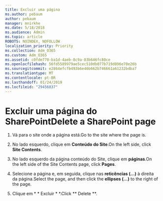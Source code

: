 ```yaml
---
title: Excluir uma página
ms.author: pebaum
author: pebaum
manager: mnirkhe
ms.date: 5/18/2018
ms.audience: Admin
ms.topic: article
ROBOTS: NOINDEX, NOFOLLOW
localization_priority: Priority
ms.collection: Adm_O365
ms.custom: Adm_O365
ms.assetid: c0fde770-ba1d-4aeb-8c9a-83b646fc80ce
ms.openlocfilehash: 56fd5589979ae5cec510db077b719d096e70e26b
ms.sourcegitcommit: e2864efcfb493b6e46b662b746661a61232bdba7
ms.translationtype: MT
ms.contentlocale: pt-BR
ms.lasthandoff: 01/24/2019
ms.locfileid: "29456837"
---
```

# <a name="delete-a-sharepoint-page"></a><span data-ttu-id="09947-102">Excluir uma página do SharePoint</span><span class="sxs-lookup"><span data-stu-id="09947-102">Delete a SharePoint page</span></span>

1. <span data-ttu-id="09947-103">Vá para o site onde a página está.</span><span class="sxs-lookup"><span data-stu-id="09947-103">Go to the site where the page is.</span></span>
    
2. <span data-ttu-id="09947-104">No lado esquerdo, clique em **Conteúdo do Site**.</span><span class="sxs-lookup"><span data-stu-id="09947-104">On the left side, click **Site Contents**.</span></span> 
    
3. <span data-ttu-id="09947-105">No lado esquerdo da página conteúdo do Site, clique em **páginas**.</span><span class="sxs-lookup"><span data-stu-id="09947-105">On the left side of the Site Contents page, click **Pages**.</span></span> 
    
4. <span data-ttu-id="09947-106">Selecione a página e, em seguida, clique nas **reticências (…)** à direita da página.</span><span class="sxs-lookup"><span data-stu-id="09947-106">Select the page, and then click the **ellipses (...)** to the right of the page.</span></span> 
    
5. <span data-ttu-id="09947-107">Clique em \* \* Excluir \* \*.</span><span class="sxs-lookup"><span data-stu-id="09947-107">Click \*\* Delete \*\*.</span></span> 
    


